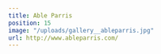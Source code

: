 ```yaml
---
title: Able Parris
position: 15
image: "/uploads/gallery__ableparris.jpg"
url: http://www.ableparris.com/
---
```


